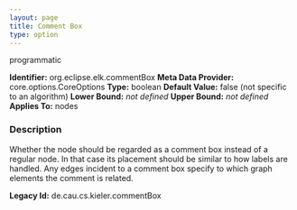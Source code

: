 ```yaml
---
layout: page
title: Comment Box
type: option
---
```

programmatic

**Identifier:** org.eclipse.elk.commentBox
**Meta Data Provider:** core.options.CoreOptions
**Type:** boolean
**Default Value:**  false  (not specific to an algorithm)
**Lower Bound:** *not defined*
**Upper Bound:** *not defined*
**Applies To:** nodes

### Description
Whether the node should be regarded as a comment box instead of a regular node. In that case its placement should be similar to how labels are handled. Any edges incident to a comment box specify to which graph elements the comment is related.

**Legacy Id:** de.cau.cs.kieler.commentBox

